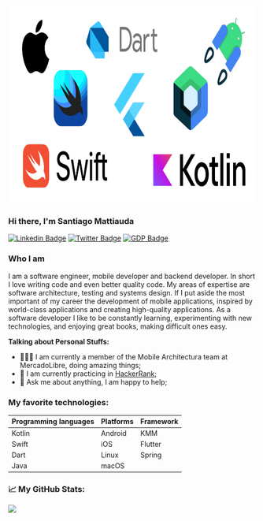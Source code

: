 <!--
**santimattius/santimattius** is a ✨ _special_ ✨ repository because its `README.md` (this file) appears on your GitHub profile.

Here are some ideas to get you started:

- 🔭 I’m currently working on ...
- 🌱 I’m currently learning ...
- 👯 I’m looking to collaborate on ...
- 🤔 I’m looking for help with ...
- 💬 Ask me about ...
- 📫 How to reach me: ...
- 😄 Pronouns: ...
- ⚡ Fun fact: ...
-->
<p align="center">
 <img height="400" src="https://github.com/santimattius/santimattius/blob/main/github_header.png"  />
</p>

### Hi there, I'm Santiago Mattiauda

[![Linkedin Badge](https://img.shields.io/badge/-LinkedIn-0e76a8?style=flat-square&logo=Linkedin&logoColor=white)](https://www.linkedin.com/in/santiago-mattiauda-584548150/)
[![Twitter Badge](https://img.shields.io/badge/-Twitter-00acee?style=flat-square&logo=Twitter&logoColor=white)](https://twitter.com/santimattius)
[![GDP Badge](https://img.shields.io/badge/Google%20Developer%20Profile-success)](https://developers.google.com/profile/u/106124355514310297837)


### Who I am

I am a software engineer, mobile developer and backend developer. In short I love writing code and even better quality code.
My areas of expertise are software architecture, testing and systems design. If I put aside the most important of my career the development of mobile applications, inspired by world-class applications and creating high-quality applications.
As a software developer I like to be constantly learning, experimenting with new technologies, and enjoying great books, making difficult ones easy.


**Talking about Personal Stuffs:**

- 👨🏻‍💻 I am currently a member of the Mobile Architectura team at MercadoLibre, doing amazing things;
- 🚀 I am currently practicing in [HackerRank](https://www.hackerrank.com/santimattius);
- 💬 Ask me about anything, I am happy to help;

### My favorite technologies:

| **Programming languages** | **Platforms** | **Framework** |
|---------------------------|---------------|---------------|
| Kotlin                    | Android       | KMM           |
| Swift                     | iOS           | Flutter       |
| Dart                      | Linux         | Spring        |
| Java                      | macOS         |               |

### 📈  My GitHub Stats:

<p>
  <img height="180em" src="https://github-readme-stats.vercel.app/api/top-langs/?username=santimattius&exclude_repo=KNN-Image-Classification&show_icons=true&hide_border=true&layout=compact&langs_count=8"/>
</p>
